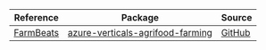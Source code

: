 | Reference | Package | Source |
|---|---|---|
|[FarmBeats](verticals-agrifood-farming-readme.md)|[azure-verticals-agrifood-farming](https://repo1.maven.org/maven2/com/azure/azure-verticals-agrifood-farming)|[GitHub](https://github.com/Azure/azure-sdk-for-java/blob/main/sdk/agrifood/azure-verticals-agrifood-farming)|
